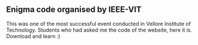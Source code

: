## Enigma code organised by IEEE-VIT

This was one of the most successful event conducted in Vellore Institute of Technology.
Students who had asked me the code of the website, here it is.
Download and learn :)